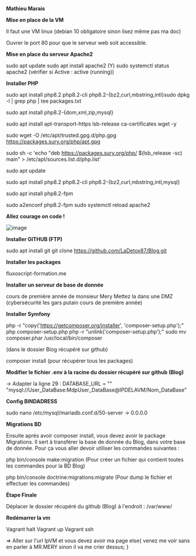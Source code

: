**Mathieu Marais**

**Mise en place de la VM**

Il faut une VM linux (debian 10 obligatoire sinon lisez même pas ma doc)

Ouvrer le port 80 pour que le serveur web soit accessible.

**Mise en place du serveur Apache2**

sudo apt update
sudo apt install apache2 (Y)
sudo systemctl status apache2 (vérifier si Active : active (running))

**Installer PHP**

sudo apt install php8.2 php8.2-cli php8.2-{bz2,curl,mbstring,intl}sudo dpkg -l | grep php | tee packages.txt

sudo apt install php8.2-{dom,xml,zip,mysql}

sudo apt install apt-transport-https lsb-release ca-certificates wget -y

sudo wget -O /etc/apt/trusted.gpg.d/php.gpg https://packages.sury.org/php/apt.gpg 

sudo sh -c 'echo "deb https://packages.sury.org/php/ $(lsb_release -sc) main" > /etc/apt/sources.list.d/php.list'

sudo apt update

sudo apt install php8.2 php8.2-cli php8.2-{bz2,curl,mbstring,intl,mysql}

sudo apt install php8.2-fpm

sudo a2enconf php8.2-fpm
sudo systemctl reload apache2

**Allez courage on code !**

![image](https://th.bing.com/th/id/OIP.SKFe8QkzzIi23TMV3lORXQAAAA?rs=1&pid=ImgDetMain)

**Installer GITHUB (FTP)**

sudo apt install git
git clone https://github.com/LaDetox87/Blog.git

**Installer les packages**

fluxoscript-formation.me 

**Installer un serveur de base de donnée**

cours de première année de monsieur Mery
Mettez la dans une DMZ (cybersécurité les gars putain cours de première année)

**Installer Symfony**

php -r "copy('https://getcomposer.org/installer', 'composer-setup.php');"
php composer-setup.php
php -r "unlink('composer-setup.php');"
sudo mv composer.phar /usr/local/bin/composer

(dans le dossier Blog récupéré sur github)

composer install (pour récupérer tous les packages)

**Modifier le fichier .env à la racine du dossier récupéré sur github (Blog)**

-> Adapter la ligne 29 : DATABASE_URL = ""
"mysql://User_DataBase:MdpUser_DataBase@IPDELAVM/Nom_DataBase"

**Config BINDADRESS**

sudo nano /etc/mysql/mariadb.conf.d/50-server
-> 0.0.0.0

**Migrations BD**

Ensuite après avoir composer install, vous devez avoir le package Migrations.
Il sert à transférer la base de donnée du Blog, dans votre base de donnée.
Pour ça vous aller devoir utiliser les commandes suivantes :

php bin/console make:migration
(Pour créer un fichier qui contient toutes les commandes pour la BD Blog)

php bin/console doctrine:migrations:migrate
(Pour dump le fichier et effectuer les commandes)

**Étape Finale**

Déplacer le dossier récupéré du github (Blog) à l'endroit : 
/var/www/

**Redémarrer la vm**

Vagrant halt
Vagrant up
Vagrant ssh

=> Aller sur l'url IpVM et vous devez avoir ma page
else{
    venez me voir sans en parler à MR.MERY sinon il va me crier dessus;
}









